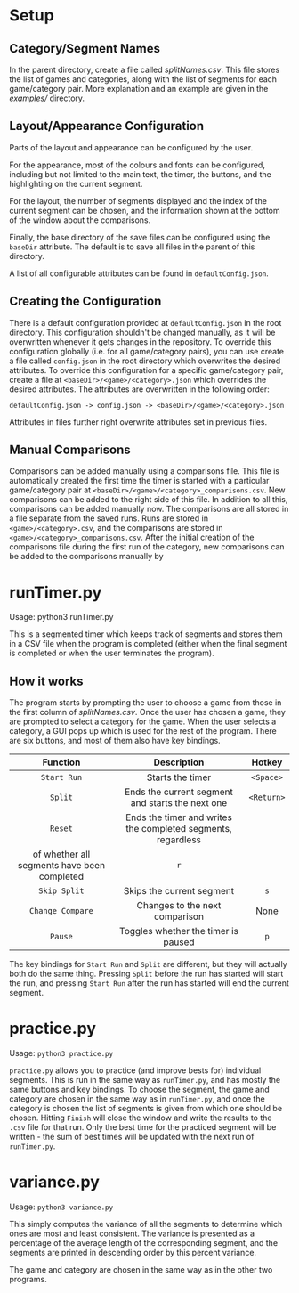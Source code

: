 # Setup

## Category/Segment Names
In the parent directory, create a file called *splitNames.csv*. This 
file stores the list of games and categories, along with the list
of segments for each game/category pair.  More explanation and an 
example are given in the *examples/* directory.

## Layout/Appearance Configuration

Parts of the layout and appearance can be configured by the user.

For the appearance, most of the colours and fonts can be
configured, including but not limited to the main text, the timer,
the buttons, and the highlighting on the current segment.

For the layout, the number of segments displayed and the index of
the current segment can be chosen, and the information shown at the
bottom of the window about the comparisons.

Finally, the base directory of the save files can be configured
using the `baseDir` attribute. The default is to save all files in
the parent of this directory.

A list of all configurable attributes can be found in
`defaultConfig.json`.

## Creating the Configuration

There is a default configuration provided at `defaultConfig.json`
in the root directory. This configuration shouldn't be changed
manually, as it will be overwritten whenever it gets changes in the
repository. To override this configuration globally
(i.e. for all game/category pairs), you can use create a file 
called `config.json` in the root directory which overwrites the
desired attributes. To override this configuration for a specific
game/category pair, create a file at
`<baseDir>/<game>/<category>.json` which overrides the desired
attributes. The attributes are overwritten in the following order:

```
defaultConfig.json -> config.json -> <baseDir>/<game>/<category>.json
```

Attributes in files further right overwrite attributes set in
previous files.

## Manual Comparisons

Comparisons can be added manually using a comparisons file. This
file is automatically created the first time the timer is started
with a particular game/category pair at
`<baseDir>/<game>/<category>_comparisons.csv`. New comparisons can
be added to the right side of this file. 
In addition to all this, comparisons can be added manually now. The
comparisons are all stored in a file separate from the saved runs.
Runs are stored in `<game>/<category>.csv`, and the comparisons are
stored in `<game>/<category>_comparisons.csv`. After the initial
creation of the comparisons file during the first run of the
category, new comparisons can be added to the comparisons manually
by 

# runTimer.py

Usage: python3 runTimer.py

This is a segmented timer which keeps track of segments and stores
them in a CSV file when the program is completed (either when the
final segment is completed or when the user terminates the
program).

## How it works

The program starts by prompting the user to choose a game from
those in the first column of *splitNames.csv*. Once the user has
chosen a game, they are prompted to select a category for the game.
When the user selects a category, a GUI pops up which is used for
the rest of the program. There are six buttons, and most of them
also have key bindings.

|Function|Description|Hotkey|
|:------:|:---------:|:----:|
|`Start Run`|Starts the timer|`<Space>`|
|`Split`|Ends the current segment and starts the next one|`<Return>`|
|`Reset`|Ends the timer and writes the completed segments, regardless
of whether all segments have been completed|`r`|
|`Skip Split`|Skips the current segment|`s`|
|`Change Compare`|Changes to the next comparison|None|
|`Pause`|Toggles whether the timer is paused|`p`|

The key bindings for `Start Run` and `Split` are different, but
they will actually both do the same thing. Pressing `Split` before
the run has started will start the run, and pressing `Start Run`
after the run has started will end the current segment.

# practice.py

Usage: `python3 practice.py`

`practice.py` allows you to practice (and improve bests for)
individual segments. This is run in the same way as `runTimer.py`,
and has mostly the same buttons and key bindings. To choose the
segment, the game and category are chosen in the same way as in
`runTimer.py`, and once the category is chosen the list of segments
is given from which one should be chosen. Hitting `Finish`
will close the window and write the results to the `.csv` file for
that run. Only the best time for the practiced segment will be
written - the sum of best times will be updated with the next run
of `runTimer.py`.

# variance.py

Usage: `python3 variance.py`

This simply computes the variance of all the segments to determine
which ones are most and least consistent. The variance is presented
as a percentage of the average length of the corresponding segment,
and the segments are printed in descending order by this percent
variance.

The game and category are chosen in the same way as in the other
two programs.
